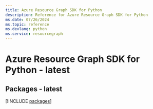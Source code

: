 ```yaml
---
title: Azure Resource Graph SDK for Python
description: Reference for Azure Resource Graph SDK for Python
ms.date: 07/26/2024
ms.topic: reference
ms.devlang: python
ms.service: resourcegraph
---
```

# Azure Resource Graph SDK for Python - latest
## Packages - latest
[!INCLUDE [packages](resource-graph-index.md)]